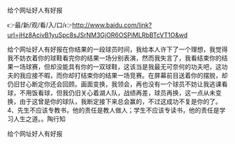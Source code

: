给个网址好人有好报

👉最/新/观/看/入/口/👉http://www.baidu.com/link?url=jHz8AcivB1yuSpc8sJSrNM3GjOR6OSPiMLRbBTcVT1O&wd

给个网址好人有好报在你结果的一段球员时间，我给本人许下了一个理想，我觉得我不妨衣着你的球鞋看完你的结果一场分别表演，然而我失言了，我看结束你的结果一场球赛，但却没能具有你的一双球鞋，这该当是我最无可奈何的功夫吧，这功夫的我应接不暇，而你却打结束你的结果一场竞赛。在屏幕前目送着你的摆脱，却仍旧甘心断定你还会回顾。画面变换，我领会，再也没有一个球员不妨让我逃课看球，不用饭看球，但我仍旧关心着湖人队，战绩再差，球员再换，这一点从未变换，由于这曾是你的球队，我断定接下来总会赢的，不过这成功不复是你的了。
	4、先生不应该专教书，他的责任是教人做人；学生不应该专读书，他的责任是学习人生之道。。陶行知


给个网址好人有好报
